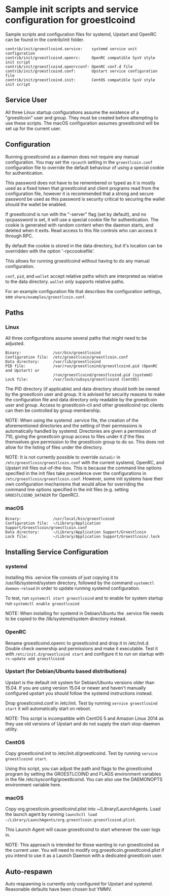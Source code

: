 Sample init scripts and service configuration for groestlcoind
==========================================================

Sample scripts and configuration files for systemd, Upstart and OpenRC
can be found in the contrib/init folder.

    contrib/init/groestlcoind.service:    systemd service unit configuration
    contrib/init/groestlcoind.openrc:     OpenRC compatible SysV style init script
    contrib/init/groestlcoind.openrcconf: OpenRC conf.d file
    contrib/init/groestlcoind.conf:       Upstart service configuration file
    contrib/init/groestlcoind.init:       CentOS compatible SysV style init script

Service User
---------------------------------

All three Linux startup configurations assume the existence of a "groestlcoin" user
and group.  They must be created before attempting to use these scripts.
The macOS configuration assumes groestlcoind will be set up for the current user.

Configuration
---------------------------------

Running groestlcoind as a daemon does not require any manual configuration. You may
set the `rpcauth` setting in the `groestlcoin.conf` configuration file to override
the default behaviour of using a special cookie for authentication.

This password does not have to be remembered or typed as it is mostly used
as a fixed token that groestlcoind and client programs read from the configuration
file, however it is recommended that a strong and secure password be used
as this password is security critical to securing the wallet should the
wallet be enabled.

If groestlcoind is run with the "-server" flag (set by default), and no rpcpassword is set,
it will use a special cookie file for authentication. The cookie is generated with random
content when the daemon starts, and deleted when it exits. Read access to this file
controls who can access it through RPC.

By default the cookie is stored in the data directory, but it's location can be overridden
with the option '-rpccookiefile'.

This allows for running groestlcoind without having to do any manual configuration.

`conf`, `pid`, and `wallet` accept relative paths which are interpreted as
relative to the data directory. `wallet` *only* supports relative paths.

For an example configuration file that describes the configuration settings,
see `share/examples/groestlcoin.conf`.

Paths
---------------------------------

### Linux

All three configurations assume several paths that might need to be adjusted.

    Binary:              /usr/bin/groestlcoind
    Configuration file:  /etc/groestlcoin/groestlcoin.conf
    Data directory:      /var/lib/groestlcoind
    PID file:            /var/run/groestlcoind/groestlcoind.pid (OpenRC and Upstart) or
                         /run/groestlcoind/groestlcoind.pid (systemd)
    Lock file:           /var/lock/subsys/groestlcoind (CentOS)

The PID directory (if applicable) and data directory should both be owned by the
groestlcoin user and group. It is advised for security reasons to make the
configuration file and data directory only readable by the groestlcoin user and
group. Access to groestlcoin-cli and other groestlcoind rpc clients can then be
controlled by group membership.

NOTE: When using the systemd .service file, the creation of the aforementioned
directories and the setting of their permissions is automatically handled by
systemd. Directories are given a permission of 710, giving the groestlcoin group
access to files under it _if_ the files themselves give permission to the
groestlcoin group to do so. This does not allow
for the listing of files under the directory.

NOTE: It is not currently possible to override `datadir` in
`/etc/groestlcoin/groestlcoin.conf` with the current systemd, OpenRC, and Upstart init
files out-of-the-box. This is because the command line options specified in the
init files take precedence over the configurations in
`/etc/groestlcoin/groestlcoin.conf`. However, some init systems have their own
configuration mechanisms that would allow for overriding the command line
options specified in the init files (e.g. setting `GROESTLCOIND_DATADIR` for
OpenRC).

### macOS

    Binary:              /usr/local/bin/groestlcoind
    Configuration file:  ~/Library/Application Support/Groestlcoin/groestlcoin.conf
    Data directory:      ~/Library/Application Support/Groestlcoin
    Lock file:           ~/Library/Application Support/Groestlcoin/.lock

Installing Service Configuration
-----------------------------------

### systemd

Installing this .service file consists of just copying it to
/usr/lib/systemd/system directory, followed by the command
`systemctl daemon-reload` in order to update running systemd configuration.

To test, run `systemctl start groestlcoind` and to enable for system startup run
`systemctl enable groestlcoind`

NOTE: When installing for systemd in Debian/Ubuntu the .service file needs to be copied to the /lib/systemd/system directory instead.

### OpenRC

Rename groestlcoind.openrc to groestlcoind and drop it in /etc/init.d.  Double
check ownership and permissions and make it executable.  Test it with
`/etc/init.d/groestlcoind start` and configure it to run on startup with
`rc-update add groestlcoind`

### Upstart (for Debian/Ubuntu based distributions)

Upstart is the default init system for Debian/Ubuntu versions older than 15.04. If you are using version 15.04 or newer and haven't manually configured upstart you should follow the systemd instructions instead.

Drop groestlcoind.conf in /etc/init.  Test by running `service groestlcoind start`
it will automatically start on reboot.

NOTE: This script is incompatible with CentOS 5 and Amazon Linux 2014 as they
use old versions of Upstart and do not supply the start-stop-daemon utility.

### CentOS

Copy groestlcoind.init to /etc/init.d/groestlcoind. Test by running `service groestlcoind start`.

Using this script, you can adjust the path and flags to the groestlcoind program by
setting the GROESTLCOIND and FLAGS environment variables in the file
/etc/sysconfig/groestlcoind. You can also use the DAEMONOPTS environment variable here.

### macOS

Copy org.groestlcoin.groestlcoind.plist into ~/Library/LaunchAgents. Load the launch agent by
running `launchctl load ~/Library/LaunchAgents/org.groestlcoin.groestlcoind.plist`.

This Launch Agent will cause groestlcoind to start whenever the user logs in.

NOTE: This approach is intended for those wanting to run groestlcoind as the current user.
You will need to modify org.groestlcoin.groestlcoind.plist if you intend to use it as a
Launch Daemon with a dedicated groestlcoin user.

Auto-respawn
-----------------------------------

Auto respawning is currently only configured for Upstart and systemd.
Reasonable defaults have been chosen but YMMV.
